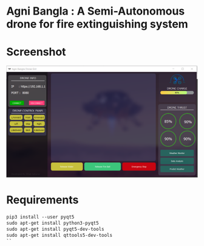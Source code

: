 # Agni Bangla : A Semi-Autonomous drone for fire extinguishing system

# Screenshot
<img src = "Capture.PNG">

# Requirements 
```
pip3 install --user pyqt5  
sudo apt-get install python3-pyqt5  
sudo apt-get install pyqt5-dev-tools
sudo apt-get install qttools5-dev-tools
``
